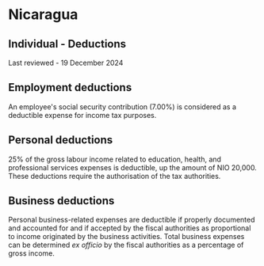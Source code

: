 # Nicaragua
## Individual - Deductions
Last reviewed - 19 December 2024
## Employment deductions
An employee's social security contribution (7.00%) is considered as a deductible expense for income tax purposes.
## Personal deductions
25% of the gross labour income related to education, health, and professional services expenses is deductible, up the amount of NIO 20,000. These deductions require the authorisation of the tax authorities.
## Business deductions
Personal business-related expenses are deductible if properly documented and accounted for and if accepted by the fiscal authorities as proportional to income originated by the business activities. Total business expenses can be determined _ex officio_ by the fiscal authorities as a percentage of gross income.
